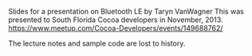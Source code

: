 Slides for a presentation on Bluetooth LE by Taryn VanWagner
This was presented to South Florida Cocoa developers in November, 2013. 
https://www.meetup.com/Cocoa-Developers/events/149688762/

The lecture notes and sample code are lost to history.
